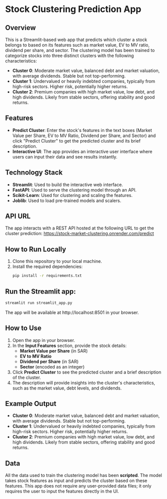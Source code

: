# Stock Clustering Prediction App

## Overview
This is a Streamlit-based web app that predicts which cluster a stock belongs to based on its features such as market value, EV to MV ratio, dividend per share, and sector. The clustering model has been trained to categorize stocks into three distinct clusters with the following characteristics:

- **Cluster 0**: Moderate market value, balanced debt and market valuation, with average dividends. Stable but not top-performing.
- **Cluster 1**: Undervalued or heavily indebted companies, typically from high-risk sectors. Higher risk, potentially higher returns.
- **Cluster 2**: Premium companies with high market value, low debt, and high dividends. Likely from stable sectors, offering stability and good returns.

## Features
- **Predict Cluster**: Enter the stock's features in the text boxes (Market Value per Share, EV to MV Ratio, Dividend per Share, and Sector) and click "Predict Cluster" to get the predicted cluster and its brief description.
- **Interactive UI**: The app provides an interactive user interface where users can input their data and see results instantly.

## Technology Stack
- **Streamlit**: Used to build the interactive web interface.
- **FastAPI**: Used to serve the clustering model through an API.
- **Scikit-Learn**: Used for clustering and scaling the features.
- **Joblib**: Used to load pre-trained models and scalers.

## API URL
The app interacts with a REST API hosted at the following URL to get the cluster prediction:
https://stock-market-clustering.onrender.com/predict


## How to Run Locally
1. Clone this repository to your local machine.
2. Install the required dependencies:
   ```bash
   pip install -r requirements.txt
   ```
## Run the Streamlit app:
```bash
streamlit run streamlit_app.py
```
The app will be available at http://localhost:8501 in your browser.

## How to Use

1. Open the app in your browser.
2. In the **Input Features** section, provide the stock details:
   - **Market Value per Share** (in SAR)
   - **EV to MV Ratio**
   - **Dividend per Share** (in SAR)
   - **Sector** (encoded as an integer)
3. Click **Predict Cluster** to see the predicted cluster and a brief description of the cluster.
4. The description will provide insights into the cluster's characteristics, such as the market value, debt levels, and dividends.

## Example Output

- **Cluster 0**: Moderate market value, balanced debt and market valuation, with average dividends. Stable but not top-performing.
- **Cluster 1**: Undervalued or heavily indebted companies, typically from high-risk sectors. Higher risk, potentially higher returns.
- **Cluster 2**: Premium companies with high market value, low debt, and high dividends. Likely from stable sectors, offering stability and good returns.

## Data

All the data used to train the clustering model has been **scripted**. The model takes stock features as input and predicts the cluster based on these features. This app does not require any user-provided data files; it only requires the user to input the features directly in the UI.